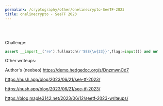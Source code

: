 ```yaml
---
permalink: /cryptography/other/onelinecrypto-SeeTF-2023
title: onelinecrypto - SeeTF 2023
---
```


<br>
<br>

Challenge:

```python
assert __import__('re').fullmatch(r'SEE{\w{23}}',flag:=input()) and not int.from_bytes(flag.encode(),'big')%13**37
```

Other writeups:


Author's (neobeo) <https://demo.hedgedoc.org/s/DnzmwnCd7>

<https://nush.app/blog/2023/06/21/see-tf-2023/>

<https://nush.app/blog/2023/06/21/see-tf-2023/>

<https://blog.maple3142.net/2023/06/12/seetf-2023-writeups/>

